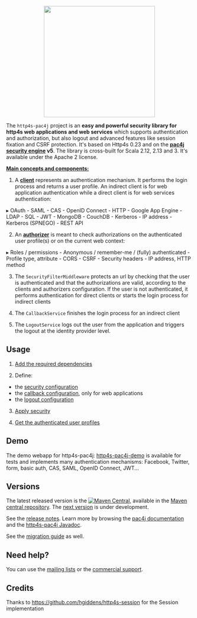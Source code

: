 <p align="center">
  <img src="https://pac4j.github.io/pac4j/img/logo-http4s.png" width="300" />
</p>

The `http4s-pac4j` project is an **easy and powerful security library for http4s web applications and web services** which supports authentication and authorization, but also logout and advanced features like session fixation and CSRF protection.
It's based on Http4s 0.23 and on the **[pac4j security engine](https://github.com/pac4j/pac4j) v5**. The library is cross-built for Scala 2.12, 2.13 and 3. It's available under the Apache 2 license.

[**Main concepts and components:**](http://www.pac4j.org/docs/main-concepts-and-components.html)

1) A [**client**](http://www.pac4j.org/docs/clients.html) represents an authentication mechanism. It performs the login process and returns a user profile. An indirect client is for web application authentication while a direct client is for web services authentication:

&#9656; OAuth - SAML - CAS - OpenID Connect - HTTP - Google App Engine - LDAP - SQL - JWT - MongoDB - CouchDB - Kerberos - IP address - Kerberos (SPNEGO) - REST API

2) An [**authorizer**](http://www.pac4j.org/docs/authorizers.html) is meant to check authorizations on the authenticated user profile(s) or on the current web context:

&#9656; Roles / permissions - Anonymous / remember-me / (fully) authenticated - Profile type, attribute -  CORS - CSRF - Security headers - IP address, HTTP method

3) The `SecurityFilterMiddleware` protects an url by checking that the user is authenticated and that the authorizations are valid, according to the clients and authorizers configuration. If the user is not authenticated, it performs authentication for direct clients or starts the login process for indirect clients

4) The `CallbackService` finishes the login process for an indirect client

5) The `LogoutService` logs out the user from the application and triggers the logout at the identity provider level.


## Usage

1) [Add the required dependencies](https://github.com/pac4j/http4s-pac4j/wiki/Dependencies)

2) Define:

  - the [security configuration](https://github.com/pac4j/http4s-pac4j/wiki/Security-configuration)
  - the [callback configuration](https://github.com/pac4j/http4s-pac4j/wiki/Callback-configuration), only for web applications
  - the [logout configuration](https://github.com/pac4j/http4s-pac4j/wiki/Logout-configuration)

3) [Apply security](https://github.com/pac4j/http4s-pac4j/wiki/Apply-security)

4) [Get the authenticated user profiles](https://github.com/pac4j/http4s-pac4j/wiki/Get-the-authenticated-user-profiles)


## Demo

The demo webapp for http4s-pac4j: [http4s-pac4j-demo](https://github.com/pac4j/http4s-pac4j-demo)
is available for tests and implements many authentication mechanisms: Facebook, Twitter, form, basic auth, CAS, SAML,
OpenID Connect, JWT...

## Versions

The latest released version is the [![Maven Central](https://maven-badges.herokuapp.com/maven-central/org.pac4j/http4s-pac4j/badge.svg?style=flat)](https://maven-badges.herokuapp.com/maven-central/org.pac4j/http4s-pac4j), available in the [Maven central repository](https://repo.maven.apache.org/maven2).
The [next version](https://github.com/pac4j/http4s-pac4j/wiki/Next-version) is under development.

See the [release notes](https://github.com/pac4j/http4s-pac4j/wiki/Release-Notes). Learn more by browsing the [pac4j documentation](https://www.javadoc.io/doc/org.pac4j/pac4j-core/5.7.2/index.html) and the [http4s-pac4j Javadoc](http://www.javadoc.io/doc/org.pac4j/http4s-pac4j/4.4.0).

See the [migration guide](https://github.com/pac4j/http4s-pac4j/wiki/Migration-guide) as well.


## Need help?

You can use the [mailing lists](http://www.pac4j.org/mailing-lists.html) or the [commercial support](http://www.pac4j.org/commercial-support.html).

## Credits

Thanks to https://github.com/hgiddens/http4s-session for the Session implementation
